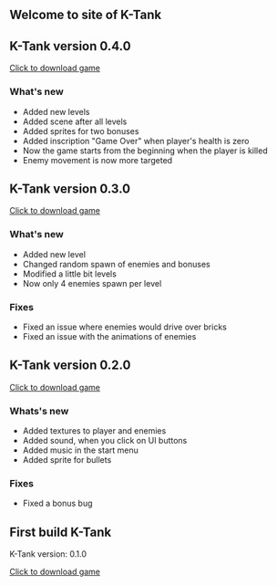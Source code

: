 ## Welcome to site of K-Tank

## K-Tank version 0.4.0
[Click to download game](https://kirill-blip.github.io/K-Tank/download/K-Tank_0.4.0.zip)

### What's new
- Added new levels
- Added scene after all levels
- Added sprites for two bonuses
- Added inscription "Game Over" when player's health is zero
- Now the game starts from the beginning when the player is killed
- Enemy movement is now more targeted

## K-Tank version 0.3.0
[Click to download game](https://kirill-blip.github.io/K-Tank/download/K-Tank_0.3.0.zip)

### What's new
- Added new level
- Changed random spawn of enemies and bonuses 
- Modified a little bit levels
- Now only 4 enemies spawn per level
### Fixes
- Fixed an issue where enemies would drive over bricks 
- Fixed an issue with the animations of enemies

## K-Tank version 0.2.0
[Click to download game](https://kirill-blip.github.io/K-Tank/download/K-Tank_0.2.0.zip)

### Whats's new
- Added textures to player and enemies
- Added sound, when you click on UI buttons
- Added music in the start menu
- Added sprite for bullets
### Fixes
- Fixed a bonus bug

## First build K-Tank
K-Tank version: 0.1.0

[Click to download game](https://kirill-blip.github.io/K-Tank/download/K-Tank_0.1.0.zip)